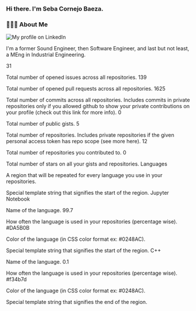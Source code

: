 <h3> Hi there.  I'm Seba Cornejo Baeza.</h3>
<h3> 👨🏻‍💻 About Me </h3>

![My profile on LinkedIn](https://img.shields.io/badge/Seba%20Cornejo%20-informational?style=appveyor&link=http://linkedin.com/in/sebastian-cornejo-baeza&logo=linkedin)

I'm a former Sound Engineer, then Software Engineer, and last but not least, a MEng in Industrial Engineering.
 

31

Total number of opened issues across all repositories.
139

Total number of opened pull requests across all repositories.
1625

Total number of commits across all repositories. Includes commits in private repositories only if you allowed github to show your private contributions on your profile (check out this link for more info).
0

Total number of public gists.
5

Total number of repositories. Includes private repositories if the given personal access token has repo scope (see more here).
12

Total number of repositories you contributed to.
0

Total number of stars on all your gists and repositories.
Languages

A region that will be repeated for every language you use in your repositories.

Special template string that signifies the start of the region.
Jupyter Notebook

Name of the language.
99.7

How often the language is used in your repositories (percentage wise).
#DA5B0B

Color of the language (in CSS color format ex: #0248AC).

Special template string that signifies the start of the region.
C++

Name of the language.
0.1

How often the language is used in your repositories (percentage wise).
#f34b7d

Color of the language (in CSS color format ex: #0248AC).

Special template string that signifies the end of the region.
